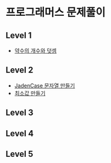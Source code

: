 # 프로그래머스 문제풀이

## Level 1
* [약수의 개수와 덧셈](./level1/courses_30_lessons_77884.py)
## Level 2
* [JadenCase 문자열 만들기](./level2/course_30_lessons_12951.py)
* [최소값 만들기](level2/courses_30_lessons_12941.py)
## Level 3

## Level 4

## Level 5